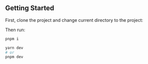 ## Getting Started

First, clone the project and change current directory to the project:

Then run:

```bash
pnpm i

yarn dev
# or
pnpm dev

```
